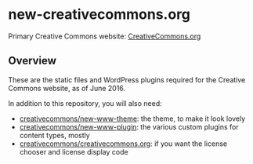 # new-creativecommons.org

Primary Creative Commons website: [CreativeCommons.org][creativecommons]

[creativecommons]:https://creativecommons.org/


## Overview

These are the static files and WordPress plugins required for the Creative
Commons website, as of June 2016.

In addition to this repository, you will also need:
- [creativecommons/new-www-theme][theme]: the theme, to make it look lovely
- [creativecommons/new-www-plugin][plugin]: the various custom plugins for
  content types, mostly
- [creativecommons/creativecommons.org][licenses]: if you want the license
  chooser and license display code

[theme]:https://github.com/creativecommons/new-www-theme
[plugin]:https://github.com/creativecommons/new-www-plugin
[licenses]:https://github.com/creativecommons/creativecommons.org
